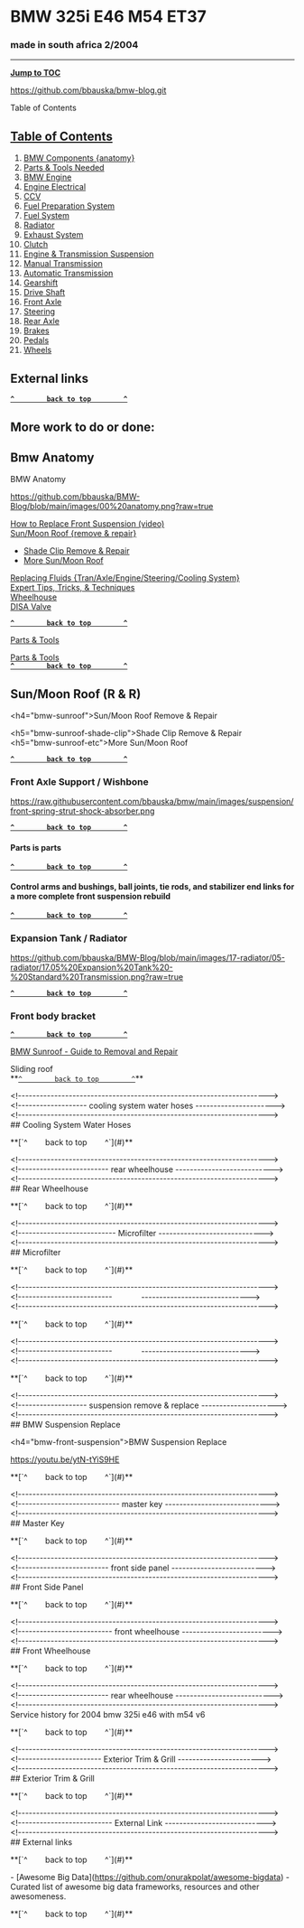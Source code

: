 # BMW 325i E46 M54 ET37

### made in south africa 2/2004

---

[**Jump to TOC**](#bmw-toc)  

https://github.com/bbauska/bmw-blog.git

<a name="bmw-toc">Table of Contents

## [Table of Contents](#bmw-toc)

1.  [BMW Components {anatomy}](#bmw-anatomy)
2.  [Parts & Tools Needed](#bmw-parts)
3.  [BMW Engine](#11-engine)
4.  [Engine Electrical](#12-engine-elec)
5.  [CCV](#bmw-ccv)
6.  [Fuel Preparation System](#13-fuel-preparation)
7.  [Fuel System](#16-fuel-supply)
8.  [Radiator](#17-radiator)
9.  [Exhaust System](#18-exhaust)
10.  [Clutch](#21-clutch)
11.  [Engine & Transmission Suspension](#22-eng-tran-suspension)
12.  [Manual Transmission](#23-manual-transmission)
13.  [Automatic Transmission](#24-automatic-transmission)
14.  [Gearshift](#25-gearshift)
15.  [Drive Shaft](#26-drive-shaft)
16.  [Front Axle](#31-front-axle)
17.  [Steering](#32-steering)
18.  [Rear Axle](#33-rear-axle)
19.  [Brakes](#34-brakes)
20.  [Pedals](#35-pedals)
21.  [Wheels](#36-wheels)

## External links

[**`^        back to top        ^`**](#)

## More work to do or done:

## Bmw Anatomy

<a name="bmw-anatomy">BMW Anatomy

https://github.com/bbauska/BMW-Blog/blob/main/images/00%20anatomy.png?raw=true

[How to Replace Front Suspension (video)](#bmw-front-suspension)  
[Sun/Moon Roof {remove & repair}](#bmw-sunroof)

*   [Shade Clip Remove & Repair](#bmw-sunroof-shade-clip)
*   [More Sun/Moon Roof](#bmw-sunroof-etc)

[Replacing Fluids {Tran/Axle/Engine/Steering/Cooling System}](#bmw-fluids)  
[Expert Tips, Tricks, & Techniques](#bmw-expert)  
[Wheelhouse](#wheelhouse)  
[DISA Valve](#disa)

[**`^        back to top        ^`**](#)

[Parts & Tools](#materials)

[Parts & Tools](#materials)  
[**`^        back to top        ^`**](#)

## Sun/Moon Roof (R & R)

\<h4="bmw-sunroof">Sun/Moon Roof Remove & Repair

\<h5="bmw-sunroof-shade-clip">Shade Clip Remove & Repair  
\<h5="bmw-sunroof-etc">More Sun/Moon Roof

[**`^        back to top        ^`**](#)

### Front Axle Support / Wishbone

https://raw.githubusercontent.com/bbauska/bmw/main/images/suspension/front-spring-strut-shock-absorber.png

[**`^        back to top        ^`**](#)

#### Parts is parts

[**`^        back to top        ^`**](#)

#### Control arms and bushings, ball joints, tie rods, and stabilizer end links for a more complete front suspension rebuild

[**`^        back to top        ^`**](#)

### Expansion Tank / Radiator

https://github.com/bbauska/BMW-Blog/blob/main/images/17-radiator/05-radiator/17.05%20Expansion%20Tank%20-%20Standard%20Transmission.png?raw=true

[**`^        back to top        ^`**](#)

### Front body bracket

[**`^        back to top        ^`**](#)

[BMW Sunroof - Guide to Removal and Repair](#bmw-sunroof)

Sliding roof  
\*\*[`^        back to top        ^`](#)\*\*

\<!--------------------------------------------------------------------->    
\<!------------------- cooling system water hoses ---------------------->    
\<!--------------------------------------------------------------------->  
\## Cooling System Water Hoses

\*\*\[\`^        back to top        ^\`\](#)\*\*

\<!--------------------------------------------------------------------->  
\<!------------------------- rear wheelhouse --------------------------->  
\<!--------------------------------------------------------------------->  
\## Rear Wheelhouse

\*\*\[\`^        back to top        ^\`\](#)\*\*

\<!--------------------------------------------------------------------->  
\<!--------------------------- Microfilter ----------------------------->  
\<!--------------------------------------------------------------------->  
\## Microfilter

\*\*\[\`^        back to top        ^\`\](#)\*\*

\<!--------------------------------------------------------------------->  
\<!--------------------------             ------------------------------>  
\<!--------------------------------------------------------------------->

\*\*\[\`^        back to top        ^\`\](#)\*\*

\<!--------------------------------------------------------------------->  
\<!--------------------------             ------------------------------>  
\<!--------------------------------------------------------------------->

\*\*\[\`^        back to top        ^\`\](#)\*\*

\<!--------------------------------------------------------------------->  
\<!------------------- suspension remove & replace --------------------->  
\<!--------------------------------------------------------------------->  
\## BMW Suspension Replace

\<h4="bmw-front-suspension">BMW Suspension Replace

https://youtu.be/ytN-tYiS9HE

\*\*\[\`^        back to top        ^\`\](#)\*\*

\<!--------------------------------------------------------------------->  
\<!---------------------------- master key ----------------------------->  
\<!--------------------------------------------------------------------->  
\## Master Key

\*\*\[\`^        back to top        ^\`\](#)\*\*

\<!--------------------------------------------------------------------->  
\<!------------------------- front side panel -------------------------->  
\<!--------------------------------------------------------------------->  
\## Front Side Panel

\*\*\[\`^        back to top        ^\`\](#)\*\*

\<!--------------------------------------------------------------------->  
\<!-------------------------- front wheelhouse ------------------------->  
\<!--------------------------------------------------------------------->  
\## Front Wheelhouse

\*\*\[\`^        back to top        ^\`\](#)\*\*

\<!--------------------------------------------------------------------->    
\<!------------------------- rear wheelhouse --------------------------->    
\<!--------------------------------------------------------------------->    
Service history for 2004 bmw 325i e46 with m54 v6

\*\*\[\`^        back to top        ^\`\](#)\*\*

\<!--------------------------------------------------------------------->    
\<!----------------------- Exterior Trim & Grill ----------------------->  
\<!--------------------------------------------------------------------->  
\## Exterior Trim & Grill

\*\*\[\`^        back to top        ^\`\](#)\*\*

\<!--------------------------------------------------------------------->    
\<!-------------------------- External Link ---------------------------->  
\<!--------------------------------------------------------------------->  
\## External links

\*\*\[\`^        back to top        ^\`\](#)\*\*

\- \[Awesome Big Data\](https://github.com/onurakpolat/awesome-bigdata) - Curated list of awesome big data frameworks, resources and other awesomeness.

\*\*\[\`^        back to top        ^\`\](#)\*\*
